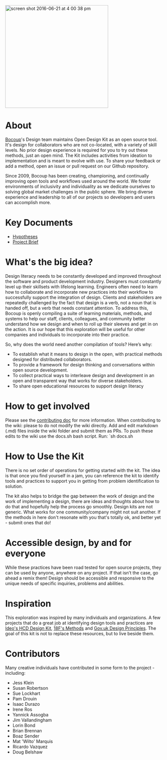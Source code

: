 <img width="328" alt="screen shot 2016-06-21 at 4 00 38 pm" src="https://cloud.githubusercontent.com/assets/535012/16244325/677c0bbe-37c9-11e6-8b73-9c8587dd5902.png">


# About
[Bocoup](https://bocoup.com/)'s Design team maintains Open Design Kit as an open source tool. It's design for collaborators who are not co-located, with a variety of skill levels. No prior design experience is required for you to try out these methods, just an open mind. The Kit includes activities from ideation to implementation and is meant to evolve with use. To share your feedback or add a method, open an issue or pull request on our Github repository.

Since 2009, Bocoup has been creating, championing, and continually improving open tools and workflows used around the world. We foster environments of inclusivity and individuality as we dedicate ourselves to solving global market challenges in the public sphere. We bring diverse experience and leadership to all of our projects so developers and users can accomplish more.


# Key Documents
- [Hypotheses](https://github.com/bocoup/opendesignkit/wiki/Hypotheses)
- [Project Brief](https://github.com/bocoup/opendesignkit/wiki/Open-Design-Kit:-Design-Brief)


# What's the big idea?
Design literacy needs to be constantly developed and improved throughout the software and product development industry. Designers must constantly  level up their skillsets with lifelong learning. Engineers often need to learn how to collaborate and incorporate new practices into their workflow to successfully support the integration of design. Clients and stakeholders are repeatedly challenged by the fact that design is a verb, not a noun that is handed off, but a verb that needs constant attention. To address this, Bocoup is openly compiling a suite of learning materials, methods, and systems to help our staff, clients, colleagues, and community better understand how we design and when to roll up their sleeves and get in on the action. It is our hope that this exploration will be useful for other companies and individuals to incorporate into their practice. 

So, why does the world need another compilation of tools? Here’s why:
- To establish what it means to design in the open, with practical methods designed for distributed collaborators.
- To provide a framework for design thinking and conversations within open source development.
- To collect practical ways to interleave design and development in an open and transparent way that works for diverse stakeholders.
- To share open educational resources to support design literacy


# How to get involved
Please see the [contributing doc](https://github.com/bocoup/opendesignkit/blob/master/CONTRIBUTING.md) for more information.
When contributing to the wiki: please to do not modify the wiki directly.  Add and edit markdown (.md) files inside the wiki folder and submit them as PRs. To push these edits to the wiki use the docs.sh bash script.  Run: `sh docs.sh

# How to Use the Kit
There is no set order of operations for getting started with the kit.  The idea is that once you find yourself in a jam, you can reference the kit to identify tools and practices to support you in getting from problem identification to solution.

The kit also helps to bridge the gap between the work of design and the work of implementing a design, there are ideas and thoughts about how to do that and hopefully help the process go smoothly. Design kits are not generic. What works for one community/company might not suit another. If the methods in here don't resonate with you that's totally ok, and better yet - submit ones that do! 


# Accessible design, by and for everyone
While these practices have been road tested for open source projects, they can be used by anyone, anywhere on any project. If that isn’t the case, go ahead a remix them! Design should be accessible and responsive to the unique needs of specific inquiries, problems and abilities.


# Inspiration
This exploration was inspired by many individuals and organizations. A few projects that do a great job at identifying design tools and practices are [Ideo's HCD Design Kit](http://www.designkit.org/), [18F's Methods](https://methods.18f.gov/) and [Gov.uk Design Principles](https://www.gov.uk/design-principles). The goal of this kit is not to replace these resources, but to live beside them.

# Contributors
Many creative individuals have contributed in some form to the project - including:
- Jess Klein
- Susan Robertson
- Sue Lockhart
- Pam Drouin
- Isaac Durazo
- Irene Ros
- Yannick Assogba
- Jim Vallandingham
- Lorin Bond
- Brian Brennan
- Boaz Sender
- Mat 'Wilto' Marquis
- Ricardo Vazquez
- Doug Belshaw
